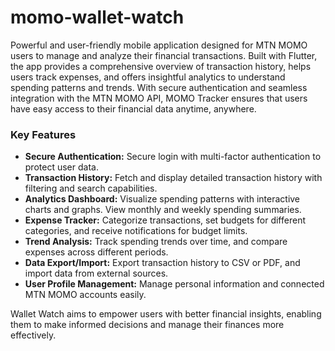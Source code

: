 # momo-wallet-watch

Powerful and user-friendly mobile application designed for MTN MOMO users to manage and analyze their financial transactions. Built with Flutter, the app provides a comprehensive overview of transaction history, helps users track expenses, and offers insightful analytics to understand spending patterns and trends. With secure authentication and seamless integration with the MTN MOMO API, MOMO Tracker ensures that users have easy access to their financial data anytime, anywhere.

### Key Features
- **Secure Authentication:** Secure login with multi-factor authentication to protect user data.
- **Transaction History:** Fetch and display detailed transaction history with filtering and search capabilities.
- **Analytics Dashboard:** Visualize spending patterns with interactive charts and graphs. View monthly and weekly spending summaries.
- **Expense Tracker:** Categorize transactions, set budgets for different categories, and receive notifications for budget limits.
- **Trend Analysis:** Track spending trends over time, and compare expenses across different periods.
- **Data Export/Import:** Export transaction history to CSV or PDF, and import data from external sources.
- **User Profile Management:** Manage personal information and connected MTN MOMO accounts easily.

Wallet Watch aims to empower users with better financial insights, enabling them to make informed decisions and manage their finances more effectively.
